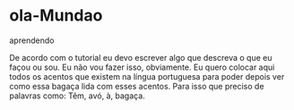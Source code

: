 # ola-Mundao
aprendendo

De acordo com o tutorial eu devo escrever algo que descreva o que eu façou ou sou. Eu não vou fazer isso, obviamente. Eu quero colocar aqui todos os acentos que existem na língua portuguesa para poder depois ver como essa bagaça lida com esses acentos. Para isso que preciso de palavras como: Têm, avó, à, bagaça. 
